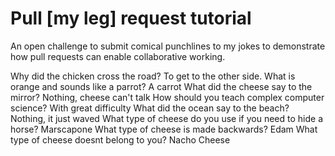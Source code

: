 # Pull [my leg] request tutorial
An open challenge to submit comical punchlines to my jokes to demonstrate how pull requests can enable collaborative working. 

Why did the chicken cross the road? 
To get to the other side.
What is orange and sounds like a parrot? 
A carrot
What did the cheese say to the mirror? 
Nothing, cheese can't talk
How should you teach complex computer science? 
With great difficulty
What did the ocean say to the beach?
Nothing, it just waved
What type of cheese do you use if you need to hide a horse?
Marscapone
What type of cheese is made backwards?
Edam
What type of cheese doesnt belong to you?
Nacho Cheese
